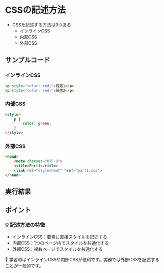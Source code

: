 # CSSの記述方法

+ CSSを記述する方法は3つある
  + インラインCSS
  + 内部CSS
  + 外部CSS

## サンプルコード

### インラインCSS

```html
<p style="color: red;">段落1</p>
<p style="color: red;">段落2</p>
```

### 内部CSS

```html
<style>
    p {
        color: green;
    }
</style>
```

### 外部CSS

```html
<head>
    <meta charset="UTF-8">
    <title>Part1</title>
    <link rel="stylesheet" href="part1.css">
</head>
```

## 実行結果

## ポイント

### 💡 記述方法の特徴

+ インラインCSS：要素に直接スタイルを記述する
+ 内部CSS：1つのページ内でスタイルを共通化する
+ 外部CSS：複数ページでスタイルを共通化する

💬 学習時はインラインCSSや内部CSSが便利です。実務では外部CSSを記述することが一般的です。
